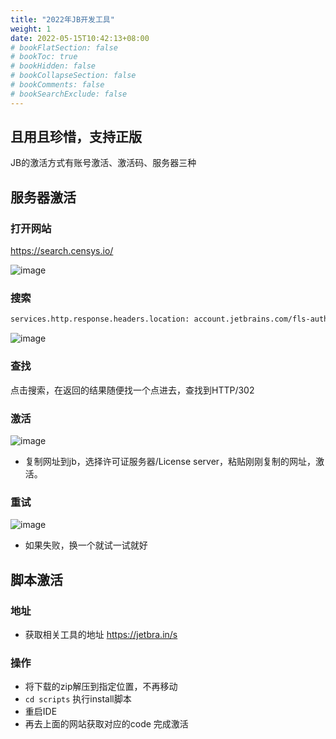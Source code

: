 ```yaml
---
title: "2022年JB开发工具"
weight: 1
date: 2022-05-15T10:42:13+08:00
# bookFlatSection: false
# bookToc: true
# bookHidden: false
# bookCollapseSection: false
# bookComments: false
# bookSearchExclude: false
---
```


## 且用且珍惜，支持正版

JB的激活方式有账号激活、激活码、服务器三种

## 服务器激活

### 打开网站 
https://search.censys.io/

![image](/images/jb/jb-1.png)

### 搜索
```sh
services.http.response.headers.location: account.jetbrains.com/fls-auth
```
![image](/images/jb/jb-1-1.png)

### 查找
点击搜索，在返回的结果随便找一个点进去，查找到HTTP/302

### 激活
![image](/images/jb/jb-2.png)
- 复制网址到jb，选择许可证服务器/License server，粘贴刚刚复制的网址，激活。

### 重试
![image](/images/jb/jb-3.png)
- 如果失败，换一个就试一试就好



## 脚本激活

### 地址
- 获取相关工具的地址 https://jetbra.in/s

### 操作
- 将下载的zip解压到指定位置，不再移动
- `cd scripts` 执行install脚本
- 重启IDE
- 再去上面的网站获取对应的code 完成激活